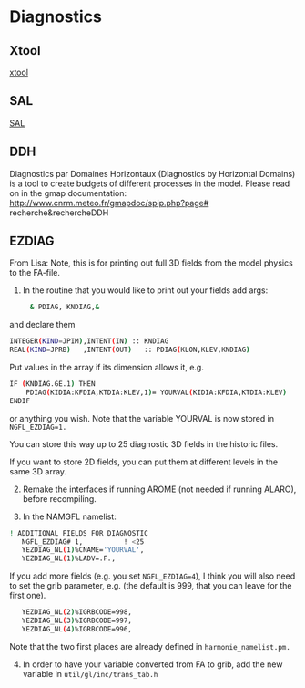 # Diagnostics

## Xtool

[xtool](HarmonieSystemDocumentation/PostPP/gl#xtool)



## SAL

[SAL](HarmonieSystemDocumentation/PostPP/gl#SAL)


## DDH

Diagnostics par Domaines Horizontaux (Diagnostics by Horizontal Domains) is a tool to create budgets of different processes in the model. Please read on in the gmap documentation: http://www.cnrm.meteo.fr/gmapdoc/spip.php?page# recherche&rechercheDDH

## EZDIAG

From Lisa: Note, this is for printing out full 3D fields from the model physics to the FA-file. 

 1. In the routine that you would like to print out your fields add args:

```bash
     & PDIAG, KNDIAG,&
```

  and declare them

```bash
INTEGER(KIND=JPIM),INTENT(IN) :: KNDIAG
REAL(KIND=JPRB)   ,INTENT(OUT)   :: PDIAG(KLON,KLEV,KNDIAG)
```

  Put values in the array if its dimension allows it, e.g.

```bash
IF (KNDIAG.GE.1) THEN
    PDIAG(KIDIA:KFDIA,KTDIA:KLEV,1)= YOURVAL(KIDIA:KFDIA,KTDIA:KLEV)
ENDIF
```

  or anything you wish. Note that the variable YOURVAL is now stored in `NGFL_EZDIAG=1.`

  You can store this way up to 25 diagnostic 3D fields in the historic files.

  If you want to store 2D fields, you can put them at different levels in the same 3D array.

 2. Remake the interfaces if running AROME (not needed if running ALARO), before recompiling.

 3. In the NAMGFL namelist:

```bash
! ADDITIONAL FIELDS FOR DIAGNOSTIC
   NGFL_EZDIAG# 1,          ! <25
   YEZDIAG_NL(1)%CNAME='YOURVAL',
   YEZDIAG_NL(1)%LADV=.F.,
```

  If you add more fields (e.g. you set `NGFL_EZDIAG=4`), I think you will also need to set the grib parameter, e.g.
  (the default is 999, that you can leave for the first one).

```bash
   YEZDIAG_NL(2)%IGRBCODE=998,
   YEZDIAG_NL(3)%IGRBCODE=997,
   YEZDIAG_NL(4)%IGRBCODE=996,
```

  Note that the two first places are already defined in `harmonie_namelist.pm.`

 4. In order to have your variable converted from FA to grib, add the new variable in `util/gl/inc/trans_tab.h`
